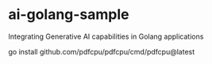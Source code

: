 # ai-golang-sample
Integrating Generative AI capabilities in Golang applications

go install github.com/pdfcpu/pdfcpu/cmd/pdfcpu@latest
